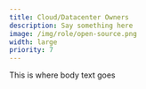 ```yaml
---
title: Cloud/Datacenter Owners
description: Say something here
image: /img/role/open-source.png
width: large
priority: 7
---
```

This is where body text goes